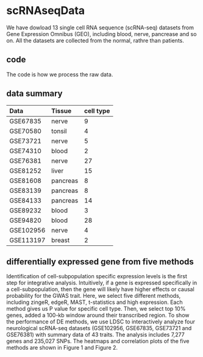 
# scRNAseqData
We have dowload 13 single cell RNA sequence (scRNA-seq) datasets from Gene Expression Omnibus (GEO), including blood, nerve, pancrease and so on. All the datasets are collected from the normal, rathre than patients. 

## code
The code is how we process the raw data.

## data summary
| Data | Tissue | cell type |
| :------| :------ | :------ |
| GSE67835 | nerve | 9 |
| GSE70580 | tonsil | 4 |
| GSE73721 | nerve | 5 |
| GSE74310 | blood | 2 |
| GSE76381 | nerve | 27 |
| GSE81252 | liver | 15 |
| GSE81608 | pancreas | 8 |
| GSE83139 | pancreas | 8 |
| GSE84133 | pancreas | 14 |
| GSE89232 | blood | 3 |
| GSE94820 | blood | 28 |
| GSE102956 | nerve | 4 |
| GSE113197 | breast | 2 |

## differentially expressed gene from five methods
Identification of cell-subpopulation specific expression levels is the first step for integrative analysis. Intuitively, if a gene is expressed specifically in a cell-subpopulation, then the gene will likely have higher effects or causal probability for the GWAS trait. Here, we select five different methods, including zingeR, edgeR, MAST, t-statistics and high expression. Each method gives us P value for specific cell type. Then, we select top 10% genes, added a 100-kb window around their transcribed region. To show the performance of DE methods, we use LDSC to interactively analyze four neurological scRNA-seq datasets (GSE102956, GSE67835, GSE73721 and GSE76381) with summary data of 43 traits. The analysis includes 7,277 genes and 235,027 SNPs. The heatmaps and correlation plots of the five methods are shown in Figure 1 and Figure 2.

